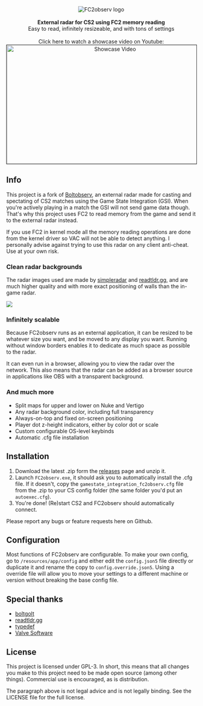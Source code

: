 <div align="center">
	<img src="https://i.imgur.com/5BjNagv.png" alt="FC2observ logo" /><br /><br />
	<strong>External radar for CS2 using FC2 memory reading</strong><br />
	<span>Easy to read, infinitely resizeable, and with tons of settings</span><br /><br />
	<span>Click here to watch a showcase video on Youtube:</span><br />
	<a href="https://www.youtube.com/watch?v=TPowO8yosZs" target="_blank">
 		<img src="https://i.imgur.com/XpxzAUk.jpg" alt="Showcase Video" width="560" height="315" border="1" />
	</a>
</div>

## Info

This project is a fork of [Boltobserv](https://github.com/boltgolt/boltobserv), an external radar made for casting and spectating of CS2 matches using the Game State Integration (GSI).
When you're actively playing in a match the GSI will not send game data though. That's why this project uses FC2 to read memory from the game and send it to the external radar instead.

If you use FC2 in kernel mode all the memory reading operations are done from the kernel driver so VAC will not be able to detect anything. I personally advise against trying to use this radar on any client anti-cheat. Use at your own risk.

### Clean radar backgrounds

The radar images used are made by [simpleradar](https://readtldr.gg/simpleradar) and [readtldr.gg](https://readtldr.gg/), and are much higher quality and with more exact positioning of walls than the in-game radar.

![](https://i.imgur.com/Pvfi8vx.png)

### Infinitely scalable

Because FC2observ runs as an external application, it can be resized to be whatever size you want, and be moved to any display you want.
Running without window borders enables it to dedicate as much space as possible to the radar.

It can even run in a browser, allowing you to view the radar over the network. This also means that the radar can be added as a browser source in applications like OBS with a transparent background.

### And much more

 - Split maps for upper and lower on Nuke and Vertigo
 - Any radar background color, including full transparency
 - Always-on-top and fixed on-screen positioning
 - Player dot z-height indicators, either by color dot or scale
 - Custom configurable OS-level keybinds
 - Automatic .cfg file installation


## Installation

1. Download the latest .zip form the [releases](https://github.com/Moyomo/FC2observ/releases) page and unzip it.
2. Launch `FC2observ.exe`, it should ask you to automatically install the .cfg file. If it doesn't, copy the `gamestate_integration_fc2observ.cfg` file from the .zip to your CS config folder (the same folder you'd put an `autoexec.cfg`).
3. You're done! (Re)start CS2 and FC2observ should automatically connect.

Please report any bugs or feature requests here on Github.

## Configuration

Most functions of FC2observ are configurable. To make your own config, go to `/resources/app/config` and either edit the `config.json5` file directly or duplicate it and rename the copy to `config.override.json5`. Using a override file will allow you to move your settings to a different machine or version without breaking the base config file.

## Special thanks

- [boltgolt](https://github.com/boltgolt)
- [readtldr.gg](https://readtldr.gg/)
- [typedef](https://github.com/typedef-FC/)
- [Valve Software](https://github.com/ValveSoftware)

## License

This project is licensed under GPL-3. In short, this means that all changes you make to this project need to be made open source (among other things). Commercial use is encouraged, as is distribution.

The paragraph above is not legal advice and is not legally binding. See the LICENSE file for the full license.
